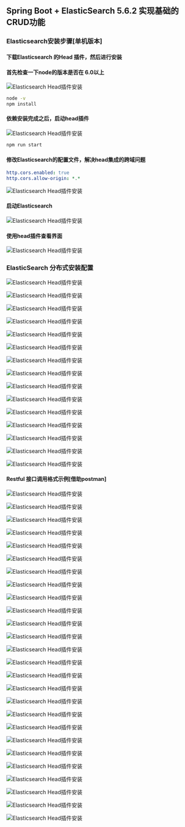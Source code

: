 ## Spring Boot + ElasticSearch 5.6.2 实现基础的CRUD功能

### Elasticsearch安装步骤[单机版本]
#### 下载Elasticsearch 的Head 插件，然后进行安装
#### 首先检查一下node的版本是否在 6.0以上
![Elasticsearch Head插件安装](./src/main/resources/static/2017-10-03_201242.png)
``` bash
node -v
npm install
```
#### 依赖安装完成之后，启动head插件
![Elasticsearch Head插件安装](./src/main/resources/static/2017-10-03_202126.png)
``` bash
npm run start
```
#### 修改Elasticsearch的配置文件，解决head集成的跨域问题
``` yml
http.cors.enabled: true
http.cors.allow-origin: *.*
```
![Elasticsearch Head插件安装](./src/main/resources/static/2017-10-03_202451.png)

#### 启动Elasticsearch 
![Elasticsearch Head插件安装](./src/main/resources/static/2017-10-03_202547.png)

#### 使用head插件查看界面
![Elasticsearch Head插件安装](./src/main/resources/static/2017-10-03_202719.png)

### ElasticSearch 分布式安装配置

![Elasticsearch Head插件安装](./src/main/resources/static/2017-10-03_203148.png)

![Elasticsearch Head插件安装](./src/main/resources/static/2017-10-03_203249.png)

![Elasticsearch Head插件安装](./src/main/resources/static/2017-10-03_203311.png)

![Elasticsearch Head插件安装](./src/main/resources/static/2017-10-03_204347.png)

![Elasticsearch Head插件安装](./src/main/resources/static/2017-10-03_204405.png)

![Elasticsearch Head插件安装](./src/main/resources/static/Master-with-slave.png)

![Elasticsearch Head插件安装](./src/main/resources/static/2017-10-03_204944.png)

![Elasticsearch Head插件安装](./src/main/resources/static/2017-10-03_205506.png)

![Elasticsearch Head插件安装](./src/main/resources/static/2017-10-03_205542.png)

![Elasticsearch Head插件安装](./src/main/resources/static/2017-10-03_205614.png)

![Elasticsearch Head插件安装](./src/main/resources/static/2017-10-03_205713.png)

![Elasticsearch Head插件安装](./src/main/resources/static/2017-10-03_205756.png)

![Elasticsearch Head插件安装](./src/main/resources/static/2017-10-03_210117.png)

![Elasticsearch Head插件安装](./src/main/resources/static/2017-10-03_210205.png)

![Elasticsearch Head插件安装](./src/main/resources/static/2017-10-03_210237.png)

#### Restful 接口调用格式示例[借助postman]
![Elasticsearch Head插件安装](./src/main/resources/static/2017-10-03_205410.png)

![Elasticsearch Head插件安装](./src/main/resources/static/2017-10-03_212938.png)

![Elasticsearch Head插件安装](./src/main/resources/static/2017-10-03_213025.png)

![Elasticsearch Head插件安装](./src/main/resources/static/2017-10-03_213114.png)

![Elasticsearch Head插件安装](./src/main/resources/static/2017-10-03_213630.png)

![Elasticsearch Head插件安装](./src/main/resources/static/2017-10-03_213818.png)

![Elasticsearch Head插件安装](./src/main/resources/static/2017-10-03_214111.png)

![Elasticsearch Head插件安装](./src/main/resources/static/2017-10-03_214143.png)

![Elasticsearch Head插件安装](./src/main/resources/static/2017-10-03_214354.png)

![Elasticsearch Head插件安装](./src/main/resources/static/2017-10-03_214427.png)

![Elasticsearch Head插件安装](./src/main/resources/static/2017-10-03_214559.png)

![Elasticsearch Head插件安装](./src/main/resources/static/2017-10-03_214621.png)

![Elasticsearch Head插件安装](./src/main/resources/static/2017-10-03_214812.png)

![Elasticsearch Head插件安装](./src/main/resources/static/2017-10-03_214830.png)

![Elasticsearch Head插件安装](./src/main/resources/static/2017-10-03_214921.png)

![Elasticsearch Head插件安装](./src/main/resources/static/2017-10-03_214951.png)

![Elasticsearch Head插件安装](./src/main/resources/static/2017-10-03_215014.png)

![Elasticsearch Head插件安装](./src/main/resources/static/2017-10-03_215324.png)

![Elasticsearch Head插件安装](./src/main/resources/static/2017-10-03_220233.png)

![Elasticsearch Head插件安装](./src/main/resources/static/2017-10-04_091444.png)

![Elasticsearch Head插件安装](./src/main/resources/static/2017-10-04_092754.png)

![Elasticsearch Head插件安装](./src/main/resources/static/2017-10-04_092823.png)

![Elasticsearch Head插件安装](./src/main/resources/static/2017-10-04_094557.png)

![Elasticsearch Head插件安装](./src/main/resources/static/2017-10-04_095817.png)

![Elasticsearch Head插件安装](./src/main/resources/static/2017-10-04_095830.png)

![Elasticsearch Head插件安装](./src/main/resources/static/ES_Search.png)

